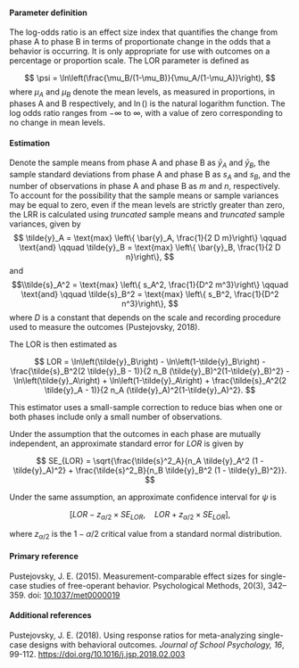 #### Parameter definition

The log-odds ratio is an effect size index that quantifies the change from phase A to phase B in terms of proportionate change in the odds that a behavior is occurring. It is only appropriate for use with outcomes on a percentage or proportion scale. The LOR parameter is defined as

$$
\psi = \ln\left(\frac{\mu_B/(1-\mu_B)}{\mu_A/(1-\mu_A)}\right),
$$
where $\mu_A$ and $\mu_B$ denote the mean levels, as measured in proportions, in phases A and B respectively, and $\ln()$ is the natural logarithm function. The log odds ratio ranges from $-\infty$ to $\infty$, with a value of zero corresponding to no change in mean levels.

#### Estimation

Denote the sample means from phase A and phase B as $\bar{y}_A$ and $\bar{y}_B$, the sample standard deviations from phase A and phase B as $s_A$ and $s_B$, and the number of observations in phase A and phase B as $m$ and $n$, respectively. To account for the possibility that the sample means or sample variances may be equal
to zero, even if the mean levels are strictly greater than zero, the LRR is
calculated using _truncated_ sample means and _truncated_ sample variances, given by
$$
\tilde{y}_A = \text{max} \left\{ \bar{y}_A, \frac{1}{2 D m}\right\} \qquad \text{and} \qquad \tilde{y}_B = \text{max} \left\{ \bar{y}_B, \frac{1}{2 D n}\right\},
$$
and 
$$\\tilde{s}_A^2 = \text{max} \left\{ s_A^2, \frac{1}{D^2 m^3}\right\} \qquad \text{and} \qquad \tilde{s}_B^2 = \text{max} \left\{ s_B^2, \frac{1}{D^2 n^3}\right\},
$$
where $D$ is a constant that depends on the scale and recording procedure used to measure the outcomes (Pustejovsky, 2018).

The LOR is then estimated as

$$
LOR = \ln\left(\tilde{y}_B\right) - \ln\left(1-\tilde{y}_B\right) - \frac{\tilde{s}_B^2(2 \tilde{y}_B - 1)}{2 n_B (\tilde{y}_B)^2(1-\tilde{y}_B)^2} - \ln\left(\tilde{y}_A\right) + \ln\left(1-\tilde{y}_A\right) + \frac{\tilde{s}_A^2(2 \tilde{y}_A - 1)}{2 n_A (\tilde{y}_A)^2(1-\tilde{y}_A)^2}.
$$

This estimator uses a small-sample correction to reduce bias when one or both phases include only a small number of observations.

Under the assumption that the outcomes in each phase are mutually independent, an approximate standard error for $LOR$ is given by

$$
SE_{LOR} = \sqrt{\frac{\tilde{s}^2_A}{n_A \tilde{y}_A^2 (1 - \tilde{y}_A)^2} + \frac{\tilde{s}^2_B}{n_B \tilde{y}_B^2 (1 - \tilde{y}_B)^2}}.
$$

Under the same assumption, an approximate confidence interval for $\psi$ is

$$
[LOR - z_{\alpha / 2} \times SE_{LOR},\quad LOR + z_{\alpha / 2} \times SE_{LOR}],
$$

where $z_{\alpha / 2}$ is the $1 - \alpha / 2$ critical value from a standard normal distribution. 

#### Primary reference

Pustejovsky, J. E. (2015). Measurement-comparable effect sizes for single-case studies of free-operant behavior. Psychological Methods, 20(3), 342–359. doi: [10.1037/met0000019](http://dx.doi.org/10.1037/met0000019)

#### Additional references

Pustejovsky, J. E. (2018). Using response ratios for meta-analyzing single-case designs with behavioral outcomes. _Journal of School Psychology, 16_, 99-112. https://doi.org/10.1016/j.jsp.2018.02.003
